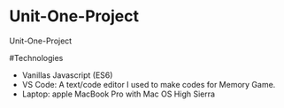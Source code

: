 # Unit-One-Project
Unit-One-Project

#Technologies
- Vanillas Javascript (ES6)
- VS Code: A text/code editor I used to make codes for Memory Game.
- Laptop: apple MacBook Pro with Mac OS High Sierra



